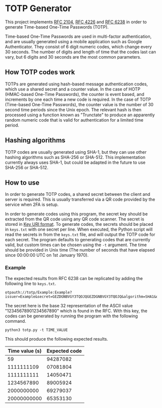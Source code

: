 # TOTP Generator
This project implements [RFC 2104](https://datatracker.ietf.org/doc/html/rfc2104), [RFC 4226](https://datatracker.ietf.org/doc/html/rfc4226) and [RFC 6238](https://datatracker.ietf.org/doc/html/RFC6238) in order to generate Time-based One-Time Passwords (TOTP).

Time-based One-Time Passwords are used in multi-factor authentication, and are usually generated using a mobile application such as Google Authenticator.
They consist of 6 digit numeric codes, which change every 30 seconds.
The number of digits and length of time that the codes last can vary, but 6 digits and 30 seconds are the most common parameters. 

## How TOTP codes work
TOTPs are generated using hash-based message authentication codes, which use a shared secret and a counter value. 
In the case of HOTP (HMAC-based One-Time Passwords), the counter is event based, and increments by one each time a new code is required.
In the case of TOTP (Time-based One-Time Passwords), the counter value is the number of 30 second time periods since the Unix epoch.
The relevant hash is then processed using a function known as "Trunctate" to produce an apparently random numeric code that is valid for authentication for a limited time period.

## Hashing algorithms
TOTP codes are usually generated using SHA-1, but they can use other hashing algorithms such as SHA-256 or SHA-512. 
This implementation currently always uses SHA-1, but could be adapted in the future to use SHA-256 or SHA-512.

## How to use
In order to generate TOTP codes, a shared secret between the client and server is required. This is usually transferred via a QR code provided by the service when 2FA is setup. 

In order to generate codes using this program, the secret key should be extracted from the QR code using any QR code scanner.
The secret is stored in [Key URI format](https://github.com/google/google-authenticator/wiki/Key-Uri-Format).
To generate codes, the secrets should be placed in ```keys.txt``` with one secret per line.
When executed, the Python script will read the secrets in from the ```keys.txt``` file, and will output the TOTP code for each secret.
The program defaults to generating codes that are currently valid, but custom times can be chosen using the ```-t``` argument.
The time should be provided in Unix time (The number of seconds that have elapsed since 00:00:00 UTC on 1st January 1970).

### Example
The expected results from RFC 6238 can be replicated by adding the following line to ```keys.txt```.
```
otpauth://totp/Example:Example?issuer=Example&secret=GEZDGNBVGY3TQOJQGEZDGNBVGY3TQOJQ&algorithm=SHA1&digits=8&period=30
```
The secret here is the base 32 representation of the ASCII value "12345678901234567890" which is found in the RFC. 
With this key, the codes can be generated by running the program with the following command.
```
python3 totp.py -t TIME_VALUE
```

This should produce the following expected results.

| Time value (s) | Expected code |
| --- | --- |
| 59 | 94287082 |
| 1111111109 | 07081804 |
| 1111111111 | 14050471 |
| 1234567890 | 89005924 |
| 2000000000 | 69279037 |
| 20000000000 | 65353130 |

